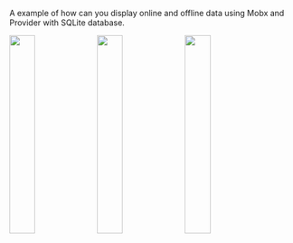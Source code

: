 A example of how can you display online and offline data using Mobx and Provider with SQLite database.

<img src="https://user-images.githubusercontent.com/86973277/198446880-a2c49860-3284-4f4d-955f-14ab86d25d9f.png" width="30%">
<img src="https://user-images.githubusercontent.com/86973277/198442099-e26aa444-a877-4d02-9f13-4560a9ad9ea4.png" width="30%">
<img src="https://user-images.githubusercontent.com/86973277/198441818-f6952eb9-cd44-43bb-8904-bf53cce1e92b.png" width="30%">
